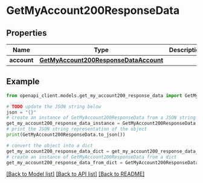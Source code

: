 # GetMyAccount200ResponseData


## Properties

Name | Type | Description | Notes
------------ | ------------- | ------------- | -------------
**account** | [**GetMyAccount200ResponseDataAccount**](GetMyAccount200ResponseDataAccount.md) |  | 

## Example

```python
from openapi_client.models.get_my_account200_response_data import GetMyAccount200ResponseData

# TODO update the JSON string below
json = "{}"
# create an instance of GetMyAccount200ResponseData from a JSON string
get_my_account200_response_data_instance = GetMyAccount200ResponseData.from_json(json)
# print the JSON string representation of the object
print(GetMyAccount200ResponseData.to_json())

# convert the object into a dict
get_my_account200_response_data_dict = get_my_account200_response_data_instance.to_dict()
# create an instance of GetMyAccount200ResponseData from a dict
get_my_account200_response_data_from_dict = GetMyAccount200ResponseData.from_dict(get_my_account200_response_data_dict)
```
[[Back to Model list]](../README.md#documentation-for-models) [[Back to API list]](../README.md#documentation-for-api-endpoints) [[Back to README]](../README.md)


